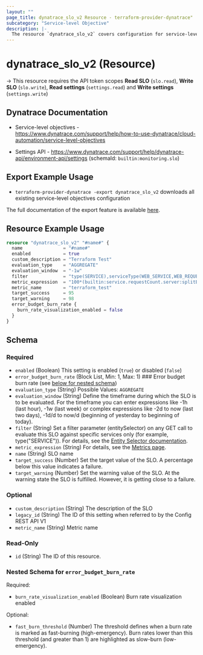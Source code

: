 ```yaml
---
layout: ""
page_title: dynatrace_slo_v2 Resource - terraform-provider-dynatrace"
subcategory: "Service-level Objective"
description: |-
  The resource `dynatrace_slo_v2` covers configuration for service-level objectives
---
```


# dynatrace_slo_v2 (Resource)

-> This resource requires the API token scopes  **Read SLO** (`slo.read`), **Write SLO** (`slo.write`), **Read settings** (`settings.read`) and **Write settings** (`settings.write`)

## Dynatrace Documentation

- Service-level objectives - https://www.dynatrace.com/support/help/how-to-use-dynatrace/cloud-automation/service-level-objectives

- Settings API - https://www.dynatrace.com/support/help/dynatrace-api/environment-api/settings (schemaId: `builtin:monitoring.slo`)

## Export Example Usage

- `terraform-provider-dynatrace -export dynatrace_slo_v2` downloads all existing service-level objectives configuration

The full documentation of the export feature is available [here](https://dt-url.net/h203qmc).

## Resource Example Usage

```terraform
resource "dynatrace_slo_v2" "#name#" {
  name               = "#name#"
  enabled            = true
  custom_description = "Terraform Test"
  evaluation_type    = "AGGREGATE"
  evaluation_window  = "-1w"
  filter             = "type(SERVICE),serviceType(WEB_SERVICE,WEB_REQUEST_SERVICE)"
  metric_expression  = "100*(builtin:service.requestCount.server:splitBy())/(builtin:service.requestCount.server:splitBy())"
  metric_name        = "terraform_test"
  target_success     = 95
  target_warning     = 98
  error_budget_burn_rate {
    burn_rate_visualization_enabled = false
  }
}
```

<!-- schema generated by tfplugindocs -->
## Schema

### Required

- `enabled` (Boolean) This setting is enabled (`true`) or disabled (`false`)
- `error_budget_burn_rate` (Block List, Min: 1, Max: 1) ### Error budget burn rate (see [below for nested schema](#nestedblock--error_budget_burn_rate))
- `evaluation_type` (String) Possible Values: `AGGREGATE`
- `evaluation_window` (String) Define the timeframe during which the SLO is to be evaluated. For the timeframe you can enter expressions like -1h (last hour), -1w (last week) or complex expressions like -2d to now (last two days), -1d/d to now/d (beginning of yesterday to beginning of today).
- `filter` (String) Set a filter parameter (entitySelector) on any GET call to evaluate this SLO against specific services only (for example, type("SERVICE")).  For details, see the [Entity Selector documentation](https://dt-url.net/entityselector).
- `metric_expression` (String) For details, see the [Metrics page](/ui/metrics "Metrics page").
- `name` (String) SLO name
- `target_success` (Number) Set the target value of the SLO. A percentage below this value indicates a failure.
- `target_warning` (Number) Set the warning value of the SLO. At the warning state the SLO is fulfilled. However, it is getting close to a failure.

### Optional

- `custom_description` (String) The description of the SLO
- `legacy_id` (String) The ID of this setting when referred to by the Config REST API V1
- `metric_name` (String) Metric name

### Read-Only

- `id` (String) The ID of this resource.

<a id="nestedblock--error_budget_burn_rate"></a>
### Nested Schema for `error_budget_burn_rate`

Required:

- `burn_rate_visualization_enabled` (Boolean) Burn rate visualization enabled

Optional:

- `fast_burn_threshold` (Number) The threshold defines when a burn rate is marked as fast-burning (high-emergency). Burn rates lower than this threshold (and greater than 1) are highlighted as slow-burn (low-emergency).
 